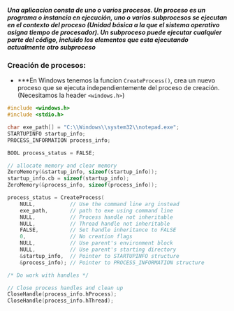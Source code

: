***Una aplicacion consta de uno o varios procesos. Un proceso es un programa o instancia en ejecución, uno o varios subprocesos se ejecutan en el contexto del proceso (Unidad básica a la que el sistema operativo asigna tiempo de procesador). Un subproceso puede ejecutar cualquier parte del código, incluido los elementos que esta ejecutando actualmente otro subproceso***

### Creación de procesos:

- ***En Windows tenemos la funcion `CreateProcess()`, crea un nuevo proceso que se ejecuta independientemente del proceso de creación. (Necesitamos la header `<windows.h>`)

```c
#include <windows.h>
#include <stdio.h>

char exe_path[] = "C:\\Windows\\system32\\notepad.exe";
STARTUPINFO startup_info;
PROCESS_INFORMATION process_info;

BOOL process_status = FALSE;

// allocate memory and clear memory
ZeroMemory(&startup_info, sizeof(startup_info));
startup_info.cb = sizeof(startup_info);
ZeroMemory(&process_info, sizeof(process_info));

process_status = CreateProcess(
    NULL,           // Use the command line arg instead
    exe_path,       // path to exe using command line
    NULL,           // Process handle not inheritable
    NULL,           // Thread handle not inheritable
    FALSE,          // Set handle inheritance to FALSE
    0,              // No creation flags
    NULL,           // Use parent's environment block
    NULL,           // Use parent's starting directory
    &startup_info,  // Pointer to STARTUPINFO structure
    &process_info); // Pointer to PROCESS_INFORMATION structure

/* Do work with handles */

// Close process handles and clean up
CloseHandle(process_info.hProcess);
CloseHandle(process_info.hThread);
```